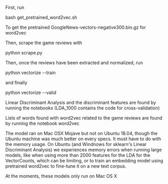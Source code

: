 

First, run 

bash get_pretrained_word2vec.sh

To get the pretrained GoogleNews-vectors-negative300.bin.gz for word2vec

Then, scrape the game reviews with

python scrape.py

Then, once the reviews have been extracted and normalized, run

python vectorize --train 

and finally

python vectorize --valid

Linear Discriminant Analysis and the discriminant features are found by running the notebooks 
(LDA_1000 contains the code for cross-validation)

Lists of words found with word2vec related to the game reviews are found by running the notebook word2vec

The model ran on Mac OSX Mojave but not on Ubuntu 18.04, though the Ubuntu machine was 
much better on every specs. It must have to do with the memory usage. On Ubuntu (and Windnows for sklearn's 
Linear Discriminant Analysis)  we experiences memory errors when running large models, like when using more than 2000 features
for the LDA for the VectorCounts, which can be limiting, or to train an embedding model using pretrained word2vec to
fine-tune it on a new text corpus.

At the moments, these models only run on Mac OS X  